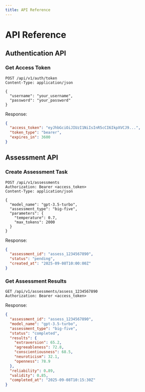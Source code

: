 ```yaml
---
title: API Reference
---
```


# API Reference

## Authentication API

### Get Access Token
```http
POST /api/v1/auth/token
Content-Type: application/json

{
  "username": "your_username",
  "password": "your_password"
}
```

Response:
```json
{
  "access_token": "eyJhbGciOiJIUzI1NiIsInR5cCI6IkpXVCJ9...",
  "token_type": "bearer",
  "expires_in": 3600
}
```

## Assessment API

### Create Assessment Task
```http
POST /api/v1/assessments
Authorization: Bearer <access_token>
Content-Type: application/json

{
  "model_name": "gpt-3.5-turbo",
  "assessment_type": "big-five",
  "parameters": {
    "temperature": 0.7,
    "max_tokens": 2000
  }
}
```

Response:
```json
{
  "assessment_id": "assess_1234567890",
  "status": "pending",
  "created_at": "2025-09-08T10:00:00Z"
}
```

### Get Assessment Results
```http
GET /api/v1/assessments/assess_1234567890
Authorization: Bearer <access_token>
```

Response:
```json
{
  "assessment_id": "assess_1234567890",
  "model_name": "gpt-3.5-turbo",
  "assessment_type": "big-five",
  "status": "completed",
  "results": {
    "extraversion": 65.2,
    "agreeableness": 72.8,
    "conscientiousness": 68.5,
    "neuroticism": 32.1,
    "openness": 78.9
  },
  "reliability": 0.89,
  "validity": 0.85,
  "completed_at": "2025-09-08T10:15:30Z"
}
```